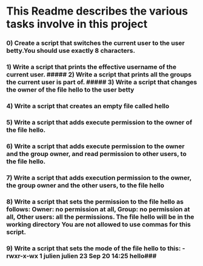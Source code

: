 # This Readme describes the various tasks involve in this project #
### 0) Create a script that switches the current user to the user betty.You should use exactly 8 characters. ###
### 1) Write a script that prints the effective username of the current user. ##### 2) Write a script that prints all the groups the current user is part of. ##### 3) Write a script that changes the owner of the file hello to the user betty ###
### 4) Write a script that creates an empty file called hello ###
### 5) Write a script that adds execute permission to the owner of the file hello. ###
### 6) Write a script that adds execute permission to the owner and the group owner, and read permission to other users, to the file hello. ###
### 7) Write a script that adds execution permission to the owner, the group owner and the other users, to the file hello ###
### 8) Write a script that sets the permission to the file hello as follows: Owner: no permission at all, Group: no permission at all, Other users: all the permissions. The file hello will be in the working directory You are not allowed to use commas for this script. ###
### 9) Write a script that sets the mode of the file hello to this: -rwxr-x-wx 1 julien julien 23 Sep 20 14:25 hello###
